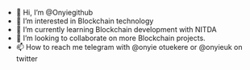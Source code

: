 - 👋 Hi, I’m @Onyiegithub
- 👀 I’m interested in Blockchain technology 
- 🌱 I’m currently learning Blockchain development with NITDA
- 💞️ I’m looking to collaborate on more Blockchain projects.
- 📫 How to reach me telegram with @onyie otuekere or @onyieuk on twitter

<!---
Onyiegithub/Onyiegithub is a ✨ special ✨ repository because its `README.md` (this file) appears on your GitHub profile.
You can click the Preview link to take a look at your changes.
--->
